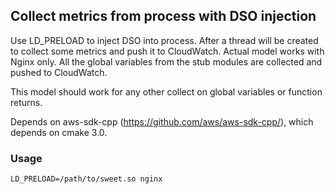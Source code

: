 ## Collect metrics from process with DSO injection

Use LD_PRELOAD to inject DSO into process. After a thread will be created to collect some metrics and push it to CloudWatch. 
Actual model works with Nginx only. All the global variables from the stub modules are collected and pushed to CloudWatch. 

This model should work for any other collect on global variables or function returns. 

Depends on aws-sdk-cpp (https://github.com/aws/aws-sdk-cpp/), which depends on cmake 3.0. 

### Usage
```
LD_PRELOAD=/path/to/sweet.so nginx
```
